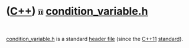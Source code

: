 



 

 

 

 

 

([C++](Cpp.md)) ![C++11](PicCpp11.png) [condition\_variable.h](CppCondition_variableH.md)
===========================================================================================

 

[condition\_variable.h](CppCondition_variableH.md) is a standard
[header file](CppHeaderFile.md) (since the [C++11](Cpp11.md)
[standard](CppStandard.md)).

 

 

 

 

 

 





 




